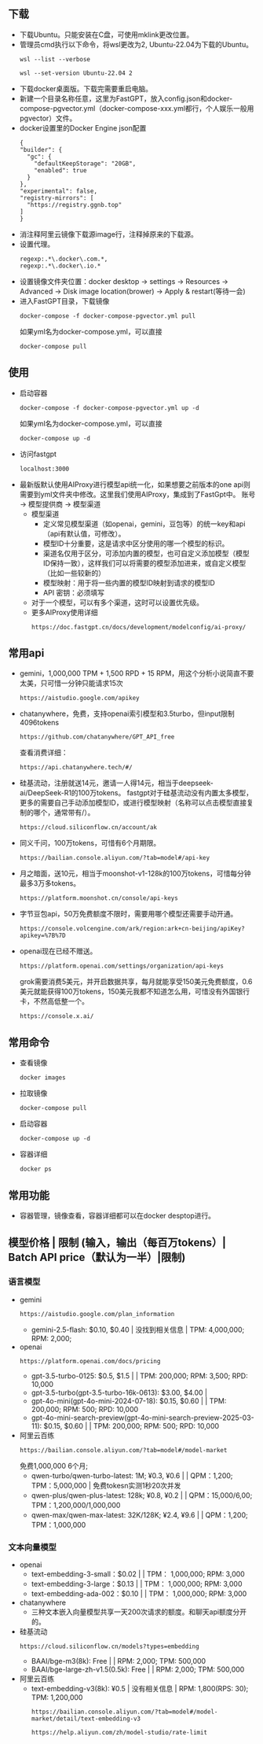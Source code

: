 ## 下载
- 下载Ubuntu。只能安装在C盘，可使用mklink更改位置。
- 管理员cmd执行以下命令，将wsl更改为2, Ubuntu-22.04为下载的Ubuntu。
  ```
  wsl --list --verbose
  ```
  ```
  wsl --set-version Ubuntu-22.04 2
  ```
- 下载docker桌面版。下载完需要重启电脑。
- 新建一个目录名称任意，这里为FastGPT，放入config.json和docker-compose-pgvector.yml（docker-compose-xxx.yml都行，个人娱乐一般用pgvector）文件。
- docker设置里的Docker Engine json配置
  ```
  {
  "builder": {
    "gc": {
      "defaultKeepStorage": "20GB",
      "enabled": true
    }
  },
  "experimental": false,
  "registry-mirrors": [
    "https://registry.ggnb.top"
  ]
  }
  ```
- 消注释阿里云镜像下载源image行，注释掉原来的下载源。
- 设置代理。
  ```
  regexp:.*\.docker\.com.*,
  regexp:.*\.docker\.io.*
  ```
- 设置镜像文件夹位置：docker desktop -> settings -> Resources -> Advanced -> Disk image location(brower) -> Apply & restart(等待一会)
- 进入FastGPT目录，下载镜像
  ```
  docker-compose -f docker-compose-pgvector.yml pull
  ```
  如果yml名为docker-compose.yml，可以直接
  ```
  docker-compose pull
  ```
## 使用
- 启动容器
  ```
  docker-compose -f docker-compose-pgvector.yml up -d
  ```
  如果yml名为docker-compose.yml，可以直接
  ```
  docker-compose up -d
  ```
- 访问fastgpt
  ```
  localhost:3000
  ```
- 最新版默认使用AIProxy进行模型api统一化，如果想要之前版本的one api则需要到yml文件夹中修改。这里我们使用AIProxy，集成到了FastGpt中。
  账号 -> 模型提供商 -> 模型渠道
  - 模型渠道
    - 定义常见模型渠道（如openai，gemini，豆包等）的统一key和api（api有默认值，可修改）。
    - 模型ID十分重要，这是请求中区分使用的哪一个模型的标识。
    - 渠道名仅用于区分，可添加内置的模型，也可自定义添加模型（模型ID保持一致），这样我们可以将需要的模型添加进来，或自定义模型（比如一些较新的）
    - 模型映射：用于将一些内置的模型ID映射到请求的模型ID
    - API 密钥：必须填写
  - 对于一个模型，可以有多个渠道，这时可以设置优先级。
  - 更多AIProxy使用详细
    ```
    https://doc.fastgpt.cn/docs/development/modelconfig/ai-proxy/
    ```
## 常用api
- gemini，1,000,000 TPM + 1,500 RPD + 15 RPM，用这个分析小说简直不要太美，只可惜一分钟只能请求15次
  ```
  https://aistudio.google.com/apikey
  ```
- chatanywhere，免费，支持openai索引模型和3.5turbo，但input限制4096tokens
  ```
  https://github.com/chatanywhere/GPT_API_free
  ```
  查看消费详细：
  ```
  https://api.chatanywhere.tech/#/
  ```
- 硅基流动，注册就送14元，邀请一人得14元，相当于deepseek-ai/DeepSeek-R1的100万tokens。
  fastgpt对于硅基流动没有内置太多模型，更多的需要自己手动添加模型ID，或进行模型映射（名称可以点击模型直接复制的哪个，通常带有/）。
  ```
  https://cloud.siliconflow.cn/account/ak
  ```
- 同义千问，100万tokens，可惜有6个月期限。
  ```
  https://bailian.console.aliyun.com/?tab=model#/api-key
  ```
- 月之暗面，送10元，相当于moonshot-v1-128k的100万tokens，可惜每分钟最多3万多tokens。
  ```
  https://platform.moonshot.cn/console/api-keys
  ```
- 字节豆包api，50万免费额度不限时，需要用哪个模型还需要手动开通。
  ```
  https://console.volcengine.com/ark/region:ark+cn-beijing/apiKey?apikey=%7B%7D
  ```
- openai现在已经不赠送。
  ```
  https://platform.openai.com/settings/organization/api-keys
  ```
  grok需要消费5美元，并开启数据共享，每月就能享受150美元免费额度，0.6美元就能获得100万tokens，150美元我都不知道怎么用，可惜没有外国银行卡，不然高低整一个。
  ```
  https://console.x.ai/
  ```
## 常用命令
- 查看镜像
  ```
  docker images
  ```
- 拉取镜像
  ```
  docker-compose pull
  ```
- 启动容器
  ```
  docker-compose up -d
  ```
- 容器详细
  ```
  docker ps
  ```
## 常用功能
- 容器管理，镜像查看，容器详细都可以在docker desptop进行。
## 模型价格 | 限制 (输入，输出（每百万tokens）| Batch API price（默认为一半）|限制)
### 语言模型
- gemini
  ```
  https://aistudio.google.com/plan_information
  ```
  - gemini-2.5-flash: $0.10, $0.40 | 没找到相关信息 | TPM: 4,000,000; RPM: 2,000;
- openai
  ```
  https://platform.openai.com/docs/pricing
  ```
  - gpt-3.5-turbo-0125: $0.5, $1.5 | | TPM: 200,000; RPM: 3,500; RPD: 10,000
  - gpt-3.5-turbo(gpt-3.5-turbo-16k-0613): $3.00, $4.00 |
  - gpt-4o-mini(gpt-4o-mini-2024-07-18): $0.15, $0.60 | | TPM: 200,000; RPM: 500; RPD: 10,000
  - gpt-4o-mini-search-preview(gpt-4o-mini-search-preview-2025-03-11): $0.15, $0.60 | | TPM: 200,000; RPM: 500; RPD: 10,000
- 阿里云百练
  ```
  https://bailian.console.aliyun.com/?tab=model#/model-market
  ```
  免费1,000,000 6个月;
  - qwen-turbo/qwen-turbo-latest:  1M; ¥0.3, ¥0.6 | | QPM：1,200; TPM：5,000,000 | 免费tokesn实测1秒20次并发
  - qwen-plus/qwen-plus-latest: 128k; ¥0.8, ¥0.2 | | QPM：15,000/6,00; TPM：1,200,000/1,000,000
  - qwen-max/qwen-max-latest: 32K/128K; ¥2.4, ¥9.6 | | QPM：1,200; TPM：1,000,000
### 文本向量模型
- openai
  - text-embedding-3-small：$0.02 | | TPM： 1,000,000; RPM: 3,000
  - text-embedding-3-large：$0.13 | | TPM： 1,000,000; RPM: 3,000
  - text-embedding-ada-002：$0.10 | | TPM： 1,000,000; RPM: 3,000
- chatanywhere
  - 三种文本嵌入向量模型共享一天200次请求的额度。和聊天api额度分开的。
- 硅基流动
  ```
  https://cloud.siliconflow.cn/models?types=embedding
  ```
  - BAAI/bge-m3(8k): Free | | RPM: 2,000; TPM: 500,000
  - BAAI/bge-large-zh-v1.5(0.5k): Free | | RPM: 2,000; TPM: 500,000
- 阿里云百练
  - text-embedding-v3(8k): ¥0.5 | 没有相关信息 | RPM: 1,800(RPS: 30); TPM: 1,200,000
    ```
    https://bailian.console.aliyun.com/?tab=model#/model-market/detail/text-embedding-v3
    ```
    ```
    https://help.aliyun.com/zh/model-studio/rate-limit
    ```
